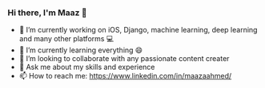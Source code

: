 ### Hi there, I'm Maaz 👋



- 🔭 I’m currently working on iOS, Django, machine learning, deep learning and many other platforms :computer:
- 🌱 I’m currently learning everything :smile:
- 👯 I’m looking to collaborate with any passionate content creater
- 💬 Ask me about my skills and experience 
- 📫 How to reach me: https://www.linkedin.com/in/maazaahmed/

